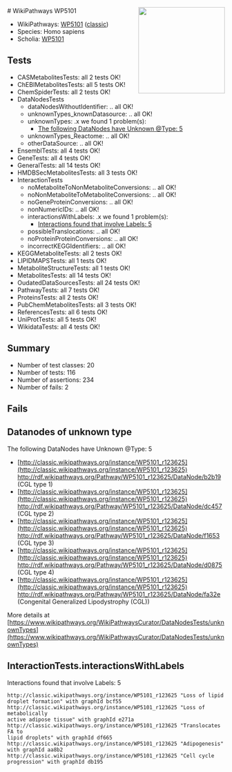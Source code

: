 <img style="float: right; width: 200px" src="https://upload.wikimedia.org/wikipedia/commons/thumb/8/83/Wplogo_with_text_500.png/640px-Wplogo_with_text_500.png" />
# WikiPathways WP5101

* WikiPathways: [WP5101](https://wikipathways.org/pathways/WP5101) ([classic](https://classic.wikipathways.org/instance/WP5101))
* Species: Homo sapiens
* Scholia: [WP5101](https://scholia.toolforge.org/wikipathways/WP5101)
## Tests
* CASMetabolitesTests: all 2 tests OK!
* ChEBIMetabolitesTests: all 5 tests OK!
* ChemSpiderTests: all 2 tests OK!
* DataNodesTests
    * dataNodesWithoutIdentifier: .. all OK!
    * unknownTypes_knownDatasource: .. all OK!
    * unknownTypes: .x we found 1 problem(s):
        * [The following DataNodes have Unknown @Type: 5](#839973e3)
    * unknownTypes_Reactome: .. all OK!
    * otherDataSource: .. all OK!
* EnsemblTests: all 4 tests OK!
* GeneTests: all 4 tests OK!
* GeneralTests: all 14 tests OK!
* HMDBSecMetabolitesTests: all 3 tests OK!
* InteractionTests
    * noMetaboliteToNonMetaboliteConversions: .. all OK!
    * noNonMetaboliteToMetaboliteConversions: .. all OK!
    * noGeneProteinConversions: .. all OK!
    * nonNumericIDs: .. all OK!
    * interactionsWithLabels: .x we found 1 problem(s):
        * [Interactions found that involve Labels: 5](#630d267c)
    * possibleTranslocations: .. all OK!
    * noProteinProteinConversions: .. all OK!
    * incorrectKEGGIdentifiers: .. all OK!
* KEGGMetaboliteTests: all 2 tests OK!
* LIPIDMAPSTests: all 1 tests OK!
* MetaboliteStructureTests: all 1 tests OK!
* MetabolitesTests: all 14 tests OK!
* OudatedDataSourcesTests: all 24 tests OK!
* PathwayTests: all 7 tests OK!
* ProteinsTests: all 2 tests OK!
* PubChemMetabolitesTests: all 3 tests OK!
* ReferencesTests: all 6 tests OK!
* UniProtTests: all 5 tests OK!
* WikidataTests: all 4 tests OK!


## Summary

* Number of test classes: 20
* Number of tests: 116
* Number of assertions: 234
* Number of fails: 2

## Fails

<a name="839973e3" />

## Datanodes of unknown type

The following DataNodes have Unknown @Type: 5

* [http://classic.wikipathways.org/instance/WP5101_r123625](http://classic.wikipathways.org/instance/WP5101_r123625) http://rdf.wikipathways.org/Pathway/WP5101_r123625/DataNode/b2b19 (CGL type 1)
* [http://classic.wikipathways.org/instance/WP5101_r123625](http://classic.wikipathways.org/instance/WP5101_r123625) http://rdf.wikipathways.org/Pathway/WP5101_r123625/DataNode/dc457 (CGL type 2)
* [http://classic.wikipathways.org/instance/WP5101_r123625](http://classic.wikipathways.org/instance/WP5101_r123625) http://rdf.wikipathways.org/Pathway/WP5101_r123625/DataNode/f1653 (CGL type 3)
* [http://classic.wikipathways.org/instance/WP5101_r123625](http://classic.wikipathways.org/instance/WP5101_r123625) http://rdf.wikipathways.org/Pathway/WP5101_r123625/DataNode/d0875 (CGL type 4)
* [http://classic.wikipathways.org/instance/WP5101_r123625](http://classic.wikipathways.org/instance/WP5101_r123625) http://rdf.wikipathways.org/Pathway/WP5101_r123625/DataNode/fa32e (Congenital Generalized Lipodystrophy
(CGL))


More details at [https://www.wikipathways.org/WikiPathwaysCurator/DataNodesTests/unknownTypes](https://www.wikipathways.org/WikiPathwaysCurator/DataNodesTests/unknownTypes)

<a name="630d267c" />

## InteractionTests.interactionsWithLabels

Interactions found that involve Labels: 5
```
http://classic.wikipathways.org/instance/WP5101_r123625 "Loss of lipid 
droplet formation" with graphId bcf55
http://classic.wikipathways.org/instance/WP5101_r123625 "Loss of metabolically 
active adipose tissue" with graphId e271a
http://classic.wikipathways.org/instance/WP5101_r123625 "Translocates FA to 
lipid droplets" with graphId df665
http://classic.wikipathways.org/instance/WP5101_r123625 "Adipogenesis" with graphId aa8b2
http://classic.wikipathways.org/instance/WP5101_r123625 "Cell cycle 
progression" with graphId db195
```


